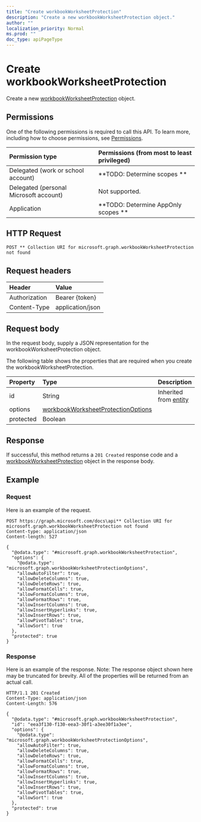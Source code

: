 ```yaml
---
title: "Create workbookWorksheetProtection"
description: "Create a new workbookWorksheetProtection object."
author: ""
localization_priority: Normal
ms.prod: ""
doc_type: apiPageType
---
```


# Create workbookWorksheetProtection

Create a new [workbookWorksheetProtection](../resources/workbookworksheetprotection.md) object.

## Permissions
One of the following permissions is required to call this API. To learn more, including how to choose permissions, see [Permissions](/concepts/permissions-reference.md).

|Permission type|Permissions (from most to least privileged)|
|:---|:---|
|Delegated (work or school account)|**TODO: Determine scopes **|
|Delegated (personal Microsoft account)|Not supported.|
|Application|**TODO: Determine AppOnly scopes **|

## HTTP Request
<!-- {
  "blockType": "ignored"
}
-->
``` http
POST ** Collection URI for microsoft.graph.workbookWorksheetProtection not found
```

## Request headers
|Header|Value|
|:---|:---|
|Authorization|Bearer {token}|
|Content-Type|application/json|

## Request body
In the request body, supply a JSON representation for the workbookWorksheetProtection object.

The following table shows the properties that are required when you create the workbookWorksheetProtection.

|Property|Type|Description|
|:---|:---|:---|
|id|String| Inherited from [entity](../resources/entity.md)|
|options|[workbookWorksheetProtectionOptions](../resources/workbookWorksheetProtectionOptions.md)||
|protected|Boolean||



## Response
If successful, this method returns a `201 Created` response code and a [workbookWorksheetProtection](../resources/workbookworksheetprotection.md) object in the response body.

## Example

### Request
Here is an example of the request.
<!-- {
  "blockType": "request",
  "name": "create_workbookworksheetprotection_from_"
}
-->
``` http
POST https://graph.microsoft.com/docs\api** Collection URI for microsoft.graph.workbookWorksheetProtection not found
Content-type: application/json
Content-length: 527

{
  "@odata.type": "#microsoft.graph.workbookWorksheetProtection",
  "options": {
    "@odata.type": "microsoft.graph.workbookWorksheetProtectionOptions",
    "allowAutoFilter": true,
    "allowDeleteColumns": true,
    "allowDeleteRows": true,
    "allowFormatCells": true,
    "allowFormatColumns": true,
    "allowFormatRows": true,
    "allowInsertColumns": true,
    "allowInsertHyperlinks": true,
    "allowInsertRows": true,
    "allowPivotTables": true,
    "allowSort": true
  },
  "protected": true
}
```

### Response
Here is an example of the response. Note: The response object shown here may be truncated for brevity. All of the properties will be returned from an actual call.
<!-- {
  "blockType": "response",
  "truncated": true,
  "@odata.type": "microsoft.graph.workbookworksheetprotection"
}
-->
``` http
HTTP/1.1 201 Created
Content-Type: application/json
Content-Length: 576

{
  "@odata.type": "#microsoft.graph.workbookWorksheetProtection",
  "id": "eea3f130-f130-eea3-30f1-a3ee30f1a3ee",
  "options": {
    "@odata.type": "microsoft.graph.workbookWorksheetProtectionOptions",
    "allowAutoFilter": true,
    "allowDeleteColumns": true,
    "allowDeleteRows": true,
    "allowFormatCells": true,
    "allowFormatColumns": true,
    "allowFormatRows": true,
    "allowInsertColumns": true,
    "allowInsertHyperlinks": true,
    "allowInsertRows": true,
    "allowPivotTables": true,
    "allowSort": true
  },
  "protected": true
}
```

